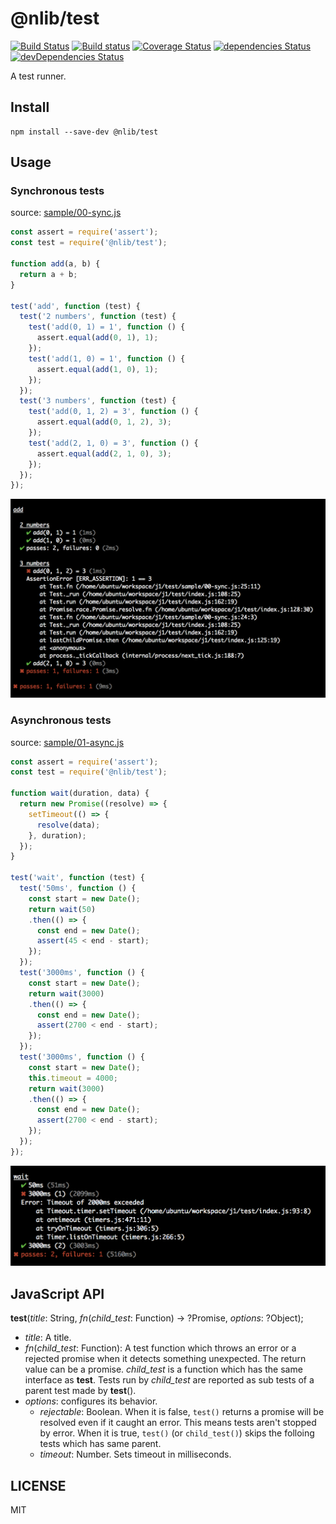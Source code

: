 # @nlib/test

[![Build Status](https://travis-ci.org/nlibjs/test.svg?branch=master)](https://travis-ci.org/nlibjs/test)
[![Build status](https://ci.appveyor.com/api/projects/status/a6e5cq05uvqn6fjk/branch/master?svg=true)](https://ci.appveyor.com/project/kei-ito/test/branch/master)
[![Coverage Status](https://coveralls.io/repos/github/nlibjs/test/badge.svg?branch=master)](https://coveralls.io/github/nlibjs/test?branch=master)
[![dependencies Status](https://david-dm.org/nlibjs/test/status.svg)](https://david-dm.org/nlibjs/test)
[![devDependencies Status](https://david-dm.org/nlibjs/test/dev-status.svg)](https://david-dm.org/nlibjs/test?type=dev)

A test runner.

## Install

```
npm install --save-dev @nlib/test
```

## Usage

### Synchronous tests

source: [sample/00-sync.js](https://github.com/nlibjs/test/blob/master/test/sample/00-sync.js)

```javascript
const assert = require('assert');
const test = require('@nlib/test');

function add(a, b) {
  return a + b;
}

test('add', function (test) {
  test('2 numbers', function (test) {
    test('add(0, 1) = 1', function () {
      assert.equal(add(0, 1), 1);
    });
    test('add(1, 0) = 1', function () {
      assert.equal(add(1, 0), 1);
    });
  });
  test('3 numbers', function (test) {
    test('add(0, 1, 2) = 3', function () {
      assert.equal(add(0, 1, 2), 3);
    });
    test('add(2, 1, 0) = 3', function () {
      assert.equal(add(2, 1, 0), 3);
    });
  });
});
```

![output: sample/00-sync.js](https://github.com/nlibjs/test/raw/master/images/00-sync.png)

### Asynchronous tests

source: [sample/01-async.js](https://github.com/nlibjs/test/blob/master/test/sample/01-async.js)

```javascript
const assert = require('assert');
const test = require('@nlib/test');

function wait(duration, data) {
  return new Promise((resolve) => {
    setTimeout(() => {
      resolve(data);
    }, duration);
  });
}

test('wait', function (test) {
  test('50ms', function () {
    const start = new Date();
    return wait(50)
    .then(() => {
      const end = new Date();
      assert(45 < end - start);
    });
  });
  test('3000ms', function () {
    const start = new Date();
    return wait(3000)
    .then(() => {
      const end = new Date();
      assert(2700 < end - start);
    });
  });
  test('3000ms', function () {
    const start = new Date();
    this.timeout = 4000;
    return wait(3000)
    .then(() => {
      const end = new Date();
      assert(2700 < end - start);
    });
  });
});
```

![output: sample/01-async.js](https://github.com/nlibjs/test/raw/master/images/01-async.png)

## JavaScript API

**test**(*title*: String, *fn*(*child_test*: Function) → ?Promise, *options*: ?Object);

- *title*: A title.
- *fn*(*child_test*: Function):
A test function which throws an error or a rejected promise when it detects something unexpected.
The return value can be a promise.
*child_test* is a function which has the same interface as **test**.
Tests run by *child_test* are reported as sub tests of a parent test made by **test**().
- *options*: configures its behavior.
  - *rejectable*: Boolean.
  When it is false, `test()` returns a promise will be resolved even if it caught an error.
  This means tests aren't stopped by error.
  When it is true, `test()` (or `child_test()`) skips the folloing tests which has same parent.
  - *timeout*: Number. Sets timeout in milliseconds.

## LICENSE

MIT
